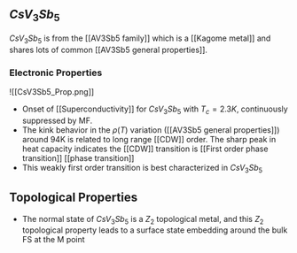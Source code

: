 ## $CsV_3Sb_5$

$CsV_3Sb_5$ is from the [[AV3Sb5 family]] which is a [[Kagome metal]] and shares lots of common [[AV3Sb5 general properties]]. 

### Electronic Properties

![[CsV3Sb5_Prop.png]]

- Onset of [[Superconductivity]] for $CsV_3Sb_5$ with $T_c = 2.3K$, continuously suppressed by MF. 
- The kink behavior in the $\rho(T)$ variation ([[AV3Sb5 general properties]]) around 94K is related to long range [[CDW]] order. The sharp peak in heat capacity indicates the [[CDW]] transition is [[First order phase transition]] [[phase transition]]
- This weakly first order transition is best characterized in $CsV_3Sb_5$

## Topological Properties
- The normal state of $CsV_3Sb_5$ is a $Z_2$ topological metal, and this $Z_2$ topological property leads to a surface state embedding around the bulk FS at the M point

